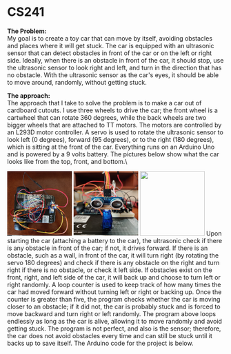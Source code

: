 # CS241

**The Problem:**\
My goal is to create a toy car that can move by itself, avoiding obstacles and places where it will get stuck. The car is equipped with an ultrasonic sensor that can detect obstacles in front of the car or on the left or right side. Ideally, when there is an obstacle in front of the car, it should stop, use the ultrasonic sensor to look right and left, and turn in the direction that has no obstacle. With the ultrasonic sensor as the car's eyes, it should be able to move around, randomly, without getting stuck.

**The approach:**\
The approach that I take to solve the problem is to make a car out of cardboard cutouts. I use three wheels to drive the car; the front wheel is a cartwheel that can rotate 360 degrees, while the back wheels are two bigger wheels that are attached to TT motors. The motors are controlled by an L293D motor controller. A servo is used to rotate the ultrasonic sensor to look left (0 degrees), forward (95 degrees), or to the right (180 degrees), which is sitting at the front of the car. Everything runs on an Arduino Uno and is powered by a 9 volts battery. The pictures below show what the car looks like from the top, front, and bottom.\
<div style="max-width: 100%;max-height: 100%;display: inline-block;">
<img src="https://github.com/ETY-13/CS241/blob/main/car_images/top.jpg" width="150" height="150" />
<img src="https://github.com/ETY-13/CS241/blob/main/car_images/front.jpg" width="150" height="150" />
<img src="https://github.com/ETY-13/CS241/blob/main/car_images/bottom.jpg" width="150" height="150" />
</div>
Upon starting the car (attaching a battery to the car), the ultrasonic check if there is any obstacle in front of the car; if not, it drives forward. If there is an obstacle, such as a wall, in front of the car, it will turn right (by rotating the servo 180 degrees) and check if there is any obstacle on the right and turn right if there is no obstacle, or check it left side. If obstacles exist on the front, right, and left side of the car, it will back up and choose to turn left or right randomly.
A loop counter is used to keep track of how many times the car had moved forward without turning left or right or backing up. Once the counter is greater than five, the program checks whether the car is moving closer to an obstacle; if it did not, the car is probably stuck and is forced to move backward and turn right or left randomly.
The program above loops endlessly as long as the car is alive, allowing it to move randomly and avoid getting stuck. The program is not perfect, and also is the sensor; therefore, the car does not avoid obstacles every time and can still be stuck until it backs up to save itself.  The Arduino code for the project is below.
